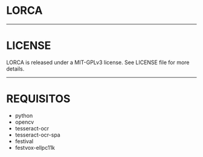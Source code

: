 # LORCA

---

# LICENSE

LORCA is released under a MIT-GPLv3 license. See LICENSE file for more details.

---

# REQUISITOS

- python
- opencv
- tesseract-ocr
- tesseract-ocr-spa
- festival
- festvox-ellpc11k
